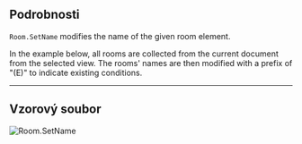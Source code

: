 ## Podrobnosti
`Room.SetName` modifies the name of the given room element.

In the example below, all rooms are collected from the current document from the selected view. The rooms' names are then modified with a prefix of "(E)" to indicate existing conditions.
___
## Vzorový soubor

![Room.SetName](./Revit.Elements.Room.SetName_img.jpg)
